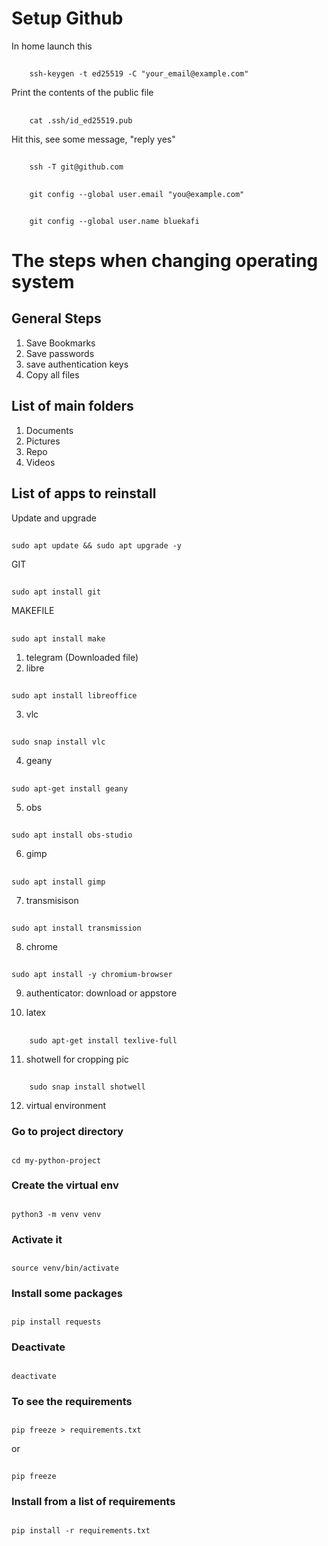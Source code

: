 # Setup Github
In home launch this
##
        ssh-keygen -t ed25519 -C "your_email@example.com"
        
Print the contents of the public file
##
        cat .ssh/id_ed25519.pub
        
Hit this, see some message, "reply yes"    
##
        ssh -T git@github.com

##
        git config --global user.email "you@example.com"

##
        git config --global user.name bluekafi

        
# The steps when changing operating system

## General Steps
1. Save Bookmarks
1. Save passwords
1. save authentication keys
1. Copy all files

## List of main folders
1. Documents
2. Pictures
3. Repo
4. Videos

## List of apps to reinstall
Update and upgrade 
##
	sudo apt update && sudo apt upgrade -y

GIT
##
	sudo apt install git

MAKEFILE
##
	sudo apt install make 

1. telegram (Downloaded file)
2. libre
##
	sudo apt install libreoffice
        
3. vlc
##
	sudo snap install vlc
        
4. geany
##
	sudo apt-get install geany
5. obs
##
	sudo apt install obs-studio
6. gimp
##
	sudo apt install gimp
        
7. transmisison
##
	sudo apt install transmission
        
8. chrome
##
	sudo apt install -y chromium-browser

9. authenticator: download or appstore

10. latex
##
        sudo apt-get install texlive-full
        
11. shotwell for cropping pic
##
        sudo snap install shotwell
        
        
12. virtual environment 
### Go to project directory
##
	cd my-python-project

### Create the virtual env
##
	python3 -m venv venv

### Activate it
##
	source venv/bin/activate

### Install some packages
##
	pip install requests

### Deactivate
##
	deactivate
	
### To see the requirements
##
	pip freeze > requirements.txt
or
##
	pip freeze 
	
### Install from a list of requirements
##
	pip install -r requirements.txt


